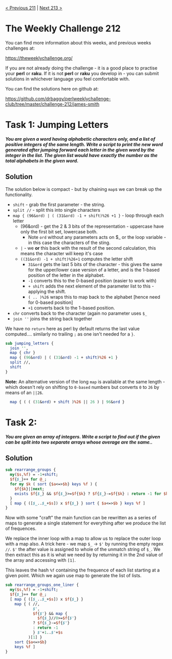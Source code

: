 [< Previous 211](https://github.com/drbaggy/perlweeklychallenge-club/tree/master/challenge-211/james-smith) |
[Next 213 >](https://github.com/drbaggy/perlweeklychallenge-club/tree/master/challenge-213/james-smith)

# The Weekly Challenge 212

You can find more information about this weeks, and previous weeks challenges at:

  https://theweeklychallenge.org/

If you are not already doing the challenge - it is a good place to practise your
**perl** or **raku**. If it is not **perl** or **raku** you develop in - you can
submit solutions in whichever language you feel comfortable with.

You can find the solutions here on github at:

https://github.com/drbaggy/perlweeklychallenge-club/tree/master/challenge-212/james-smith

# Task 1: Jumping Letters

***You are given a word having alphabetic characters only, and a list of positive integers of the same length. 
Write a script to print the new word generated after jumping forward each letter in the given word by the integer in the list. The given list would have exactly the number as the total alphabets in the given word.***

## Solution

The solution below is compact - but by chaining `map`s we can break up the functionality.

 * `shift` - grab the first parameter - the string.
 * `split //` - split this into single characters
 * `map { (96&ord) | ( (31&ord) -1 + shift)%26 +1 }` - loop through each letter
   * (96&ord) - get the 2 & 3 bits of the representation - uppercase have only the first bit set, lowercase both.
     * Note `ord` without any parameters acts on $_ or the loop variable - in this case the characters of the sting.
   * `|` - we **or** this back with the result of the second calculation, this means the character will keep it's case
   * `((31&ord) -1 + shift)%26+1` computes the letter shift
     * `31&ord` gets the last 5 bits of the character - this gives the same for the upper/lower case version of a letter, and is the 1-based position of the letter in the alphabet.
     * `-1` converts this to the 0-based position (easier to work with)
     * `+ shift` adds the next element of the parameter list to this - applying the shift.
     * `( .. )%26` wraps this to map back to the alphabet [hence need for 0-based position]
     * `+1` converts back to the 1-based position.
 * `chr` converts back to the character (again no parameter uses `$_`
 * `join ''` joins the string back together

We have no `return` here as perl by default returns the last value computed.... similarly no trailing `;` as one isn't needed for a `}`.

```perl
sub jumping_letters {
  join '',
  map { chr }
  map { (96&ord) | ( (31&ord) -1 + shift)%26 +1 }
  split //,
  shift
}
```

**Note:** An alternative version of the long `map` is available at the same length - which doesn't rely on shifting to `0-based` numbers but converts `0` to `26` by means of an `||26`.

```perl
  map { ( ( (31&ord) + shift )%26 || 26 ) | 96&ord }
```
# Task 2: 

***You are given an array of integers. Write a script to find out if the given can be split into two separate arrays whose average are the same..***

## Solution

```perl
sub rearrange_groups {
  my($s,%f) = -1+shift;
  $f{$_}++ for @_;
  for my $k ( sort {$a<=>$b} keys %f ) {
    $f{$k}||next;
    exists $f{$_} && $f{$_}>=$f{$k} ? $f{$_}-=$f{$k} : return -1 for $k+1..$k+$s;
  }
  [ map { ([$_..$_+$s]) x $f{$_} } sort { $a<=>$b } keys %f ]
}
```
Now with some "craft" the main function can be rewritten as a series of maps to
generate a single statement for everything after we produce the list of frequences.

We replace the inner loop with a map to allow us to replace the outer loop with a map also.
A trick here - we map `$_` -> `$'` by running the empty regex `//`. `$'` the after value
is assigned to whole of the unmatch string of `$_`. We then extract this as it is what we
need by by returning it in the 2nd value of the array and accessing with `[1]`.

This leaves the hash `%f` containing the frequence of each list starting at a given point.
Which we again use map to generate the list of lists.

```perl
sub rearrange_groups_one_liner {
  my($s,%f) = -1+shift;
  $f{$_}++ for @_;
  [ map { ([$_..$_+$s]) x $f{$_} }
    map { ( //,
            $',
            $f{$'} && map {
              $f{$_}//0>=$f{$'}
            ? $f{$_}-=$f{$'}
            : return -1
            } $'+1..$'+$s
          )[1] }
    sort {$a<=>$b}
    keys %f ]
}
```
